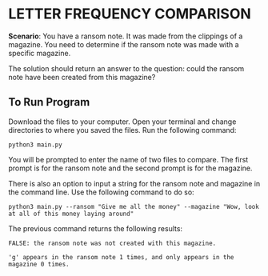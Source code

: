 # LETTER FREQUENCY COMPARISON

**Scenario**: You have a ransom note. It was made from the clippings of a magazine. You need to determine if the ransom note was made with a specific magazine. 

The solution should return an answer to the question: could the ransom note have been created from this magazine?

## To Run Program

Download the files to your computer. Open your terminal and change directories to where you saved the files. Run the following command:

`python3 main.py`

You will be prompted to enter the name of two files to compare. The first prompt is for the ransom note and the second prompt is for the magazine.

There is also an option to input a string for the ransom note and magazine in the command line. Use the following command to do so:

`python3 main.py --ransom "Give me all the money" --magazine "Wow, look at all of this money laying around"`

The previous command returns the following results:

```
FALSE: the ransom note was not created with this magazine.

'g' appears in the ransom note 1 times, and only appears in the magazine 0 times.
```